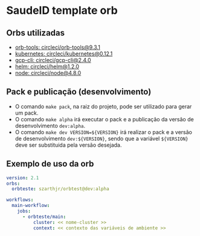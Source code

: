 # SaudeID template orb

## Orbs utilizadas

* [orb-tools: circleci/orb-tools@9.3.1](https://circleci.com/developer/orbs/orb/circleci/orb-tools)
* [kubernetes: circleci/kubernetes@0.12.1](https://circleci.com/developer/orbs/orb/circleci/kubernetes)
* [gcp-cli: circleci/gcp-cli@2.4.0](https://circleci.com/developer/orbs/orb/circleci/gcp-cli)
* [helm: circleci/helm@1.2.0](https://circleci.com/developer/orbs/orb/circleci/helm)
* [node: circleci/node@4.8.0](https://circleci.com/developer/orbs/orb/circleci/node)

## Pack e publicação (desenvolvimento)

* O comando `make pack`, na raiz do projeto, pode ser utilizado para gerar um pack.
* O comando `make alpha` irá executar o pack e a publicação da versão de desenvolvimento `dev:alpha`.
* O comando `make dev VERSION=${VERSION}` irá realizar o pack e a versão de desenvolvimento `dev:${VERSION}`, sendo que a variável `${VERSION}` deve ser substituida pela versão desejada.

## Exemplo de uso da orb

```yaml
version: 2.1
orbs:
  orbteste: szarthjr/orbtest@dev:alpha

workflows:
  main-workflow:
    jobs:
      - orbteste/main:
          cluster: << nome-cluster >>
          context: << contexto das variáveis de ambiente >> 
```
